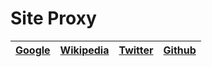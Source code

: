 # Site Proxy

| [Google](/https/google.com) | [Wikipedia](/https/zh.wikipedia.org) | [Twitter](/https/twitter.com/explore) | [Github](/https/github.com) |
| :-------------------------: | :----------------------------------: | :-----------------------------------: | :-------------------------: |

